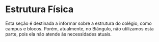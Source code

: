 # Estrutura Física

Esta seção é destinada a informar sobre a estrutura do colégio, como campus e blocos. Porém, atualmente, no Biângulo, não utilizamos esta parte, pois ela não atende às necessidades atuais.


